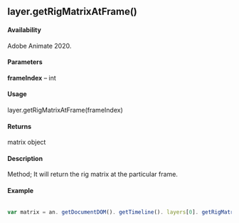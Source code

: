 ## layer.getRigMatrixAtFrame()

#### Availability

Adobe Animate 2020.

#### Parameters

**frameIndex** – int

#### Usage

layer.getRigMatrixAtFrame(frameIndex)

#### Returns

matrix object

#### Description

Method; It will return the rig matrix at the particular frame.

#### Example

```javascript

var matrix = an. getDocumentDOM(). getTimeline(). layers[0]. getRigMatrixAtFrame (0);

```
